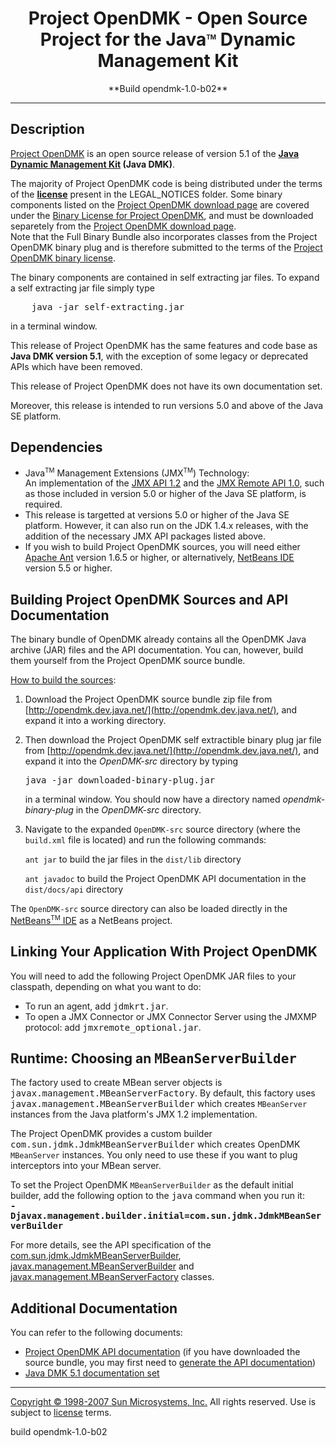 <center>

# Project OpenDMK - Open Source Project for the Java<sup><font size="-2">TM</font></sup> Dynamic Management Kit

</center>

<center>**Build opendmk-1.0-b02**</center>

* * *

## Description

[Project OpenDMK](http://opendmk.dev.java.net/) is an open source release of version 5.1 of the **[Java Dynamic Management Kit](http://java.sun.com/products/jdmk/index.jsp "Java Dynamic Management Kit Home Page") (Java DMK)**.

The majority of Project OpenDMK code is being distributed under the terms of the **[license](LEGAL_NOTICES/license.txt)** present in the LEGAL_NOTICES folder. Some binary components listed on the [Project OpenDMK download page](http://opendmk.dev.java.net/download/index.html#BinaryComponents) are covered under the [Binary License for Project OpenDMK](http://opendmk.dev.java.net/legal_notices/LICENSE_BINARY.txt), and must be downloaded separetely from the [Project OpenDMK download page](http://opendmk.dev.java.net//download).  
Note that the Full Binary Bundle also incorporates classes from the Project OpenDMK binary plug and is therefore submitted to the terms of the [Project OpenDMK binary license](http://opendmk.dev.java.net/legal_notices/LICENSE_BINARY.txt).

The <a name="http://opendmk.dev.java.net/download/index.html#BinaryComponents">binary components</a> are contained in self extracting jar files. To expand a self extracting jar file simply type

<pre>    java -jar self-extracting.jar</pre>

in a terminal window.

This release of Project OpenDMK has the same features and code base as **Java DMK version 5.1**, with the exception of some legacy or deprecated APIs which have been removed.

This release of Project OpenDMK does not have its own documentation set.

Moreover, this release is intended to run versions 5.0 and above of the Java SE platform.

## Dependencies

*   Java<sup><font size="-2">TM</font></sup> Management Extensions (JMX<sup><font size="-2">TM</font></sup>) Technology:  
    An implementation of the [JMX API 1.2](http://www.jcp.org/en/jsr/detail?id=3) and the [JMX Remote API 1.0](http://www.jcp.org/en/jsr/detail?id=160), such as those included in version 5.0 or higher of the Java SE platform, is required.
*   This release is targetted at versions 5.0 or higher of the Java SE platform. However, it can also run on the JDK 1.4.x releases, with the addition of the necessary JMX API packages listed above.
*   If you wish to build Project OpenDMK sources, you will need either [Apache Ant](http://ant.apache.org/) version 1.6.5 or higher, or alternatively, [NetBeans IDE](http://www.netbeans.org/) version 5.5 or higher.

## <a name="build"></a>Building Project OpenDMK Sources and API Documentation

The binary bundle of OpenDMK already contains all the OpenDMK Java archive (JAR) files and the API documentation. You can, however, <a name="build">build them yourself</a> from the Project OpenDMK source bundle.

<u>How to build the sources</u>:

1.  Download the Project OpenDMK source bundle zip file from [http://opendmk.dev.java.net/](http://opendmk.dev.java.net/), and expand it into a working directory.
2.  Then download the Project OpenDMK self extractible binary plug jar file from [http://opendmk.dev.java.net/](http://opendmk.dev.java.net/), and expand it into the _OpenDMK-src_ directory by typing

    <pre>java -jar downloaded-binary-plug.jar</pre>

    in a terminal window. You should now have a directory named _opendmk-binary-plug_ in the _OpenDMK-src_ directory.
3.  Navigate to the expanded `OpenDMK-src` source directory (where the `build.xml` file is located) and run the following commands:

    `ant jar` to build the jar files in the `dist/lib` directory

    `ant javadoc` to build the Project OpenDMK API documentation in the `dist/docs/api` directory

The `OpenDMK-src` source directory can also be loaded directly in the [NetBeans<sup><font size="-2">TM</font></sup> IDE](http://www.netbeans.org/) as a NetBeans project.

## Linking Your Application With Project OpenDMK

You will need to add the following Project OpenDMK JAR files to your classpath, depending on what you want to do:

*   To run an agent, add <tt>jdmkrt.jar</tt>.
*   To open a JMX Connector or JMX Connector Server using the JMXMP protocol: add <tt>jmxremote_optional.jar</tt>.

## Runtime: Choosing an <tt>MBeanServerBuilder</tt>

The factory used to create MBean server objects is <tt>javax.management.MBeanServerFactory</tt>. By default, this factory uses <tt>javax.management.MBeanServerBuilder</tt> which creates `MBeanServer` instances from the Java platform's JMX 1.2 implementation.

The Project OpenDMK provides a custom builder <tt>com.sun.jdmk.JdmkMBeanServerBuilder</tt> which creates OpenDMK `MBeanServer` instances. You only need to use these if you want to plug interceptors into your MBean server.

To set the Project OpenDMK `MBeanServerBuilder` as the default initial builder, add the following option to the <tt>java</tt> command when you run it:  
**<tt>-Djavax.management.builder.initial=com.sun.jdmk.JdmkMBeanServerBuilder</tt>**

For more details, see the API specification of the [com.sun.jdmk.JdmkMBeanServerBuilder](dist/docs/api/com/sun/jdmk/JdmkMBeanServerBuilder.html "Generated API documentation"), [javax.management.MBeanServerBuilder](http://java.sun.com/javase/6/docs/api/javax/management/MBeanServerBuilder.html) and [javax.management.MBeanServerFactory](http://java.sun.com/javase/6/docs/api/javax/management/MBeanServerFactory.html) classes.

## Additional Documentation

You can refer to the following documents:

*   [Project OpenDMK API documentation](dist/docs/api/index.html "Generated API documentation") (if you have downloaded the source bundle, you may first need to [generate the API documentation](#build))
*   [Java DMK 5.1 documentation set](http://java.sun.com/products/jdmk/jdmk_docs.html)

* * *

[Copyright © 1998-2007 Sun Microsystems, Inc.](LEGAL_NOTICES/COPYRIGHT) All rights reserved. Use is subject to [license](LEGAL_NOTICES/license.txt) terms.

build opendmk-1.0-b02
